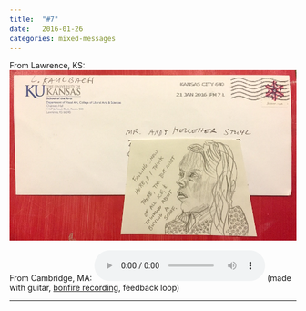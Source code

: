 ```yaml
---
title:  "#7"
date:   2016-01-26
categories: mixed-messages
---
```

From Lawrence, KS:
![](/assets/mm/1-26-16.jpg) 

From Cambridge, MA:
<audio controls="controls">
	<a href="/assets/mm/1-26-16.mp3">1-26-16.mp3</a>
	<source src="/assets/mm/1-26-16.mp3" type="audio/wav">
</audio>
(made with guitar, [bonfire recording][1], feedback loop)

[1]: http://freesound.org/people/homejrande/sounds/17375/ "by freesound.org user homejrande"

***